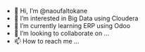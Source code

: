 - 👋 Hi, I’m @naoufaltokane
- 👀 I’m interested in Big Data using Cloudera
- 🌱 I’m currently learning ERP using Odoo
- 💞️ I’m looking to collaborate on ...
- 📫 How to reach me ...

<!---
naoufaltokane/naoufaltokane is a ✨ special ✨ repository because its `README.md` (this file) appears on your GitHub profile.
You can click the Preview link to take a look at your changes.
--->
